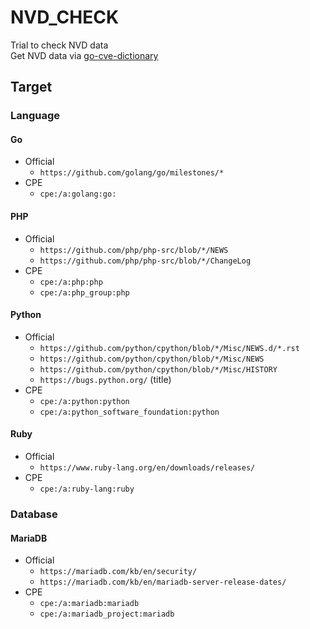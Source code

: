# NVD_CHECK

Trial to check NVD data<br>
Get NVD data via [go-cve-dictionary](https://github.com/vulsio/go-cve-dictionary)

## Target

### Language

#### Go

- Official
  - `https://github.com/golang/go/milestones/*`
- CPE
  - `cpe:/a:golang:go:`

#### PHP

- Official
  - `https://github.com/php/php-src/blob/*/NEWS`
  - `https://github.com/php/php-src/blob/*/ChangeLog`
- CPE
  - `cpe:/a:php:php`
  - `cpe:/a:php_group:php`

#### Python

- Official
  - `https://github.com/python/cpython/blob/*/Misc/NEWS.d/*.rst`
  - `https://github.com/python/cpython/blob/*/Misc/NEWS`
  - `https://github.com/python/cpython/blob/*/Misc/HISTORY`
  - `https://bugs.python.org/` (title)
- CPE
  - `cpe:/a:python:python`
  - `cpe:/a:python_software_foundation:python`

#### Ruby

- Official
  - `https://www.ruby-lang.org/en/downloads/releases/`
- CPE
  - `cpe:/a:ruby-lang:ruby`

### Database

#### MariaDB

- Official
  - `https://mariadb.com/kb/en/security/`
  - `https://mariadb.com/kb/en/mariadb-server-release-dates/`
- CPE
  - `cpe:/a:mariadb:mariadb`
  - `cpe:/a:mariadb_project:mariadb`
